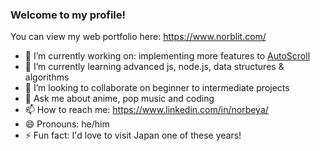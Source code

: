 ### Welcome to my profile!

You can view my web portfolio here: https://www.norblit.com/

- 🔭 I’m currently working on: implementing more features to [AutoScroll](https://github.com/Norblit/AutoScroll)
- 🌱 I’m currently learning advanced js, node.js, data structures & algorithms
- 👯 I’m looking to collaborate on beginner to intermediate projects
- 💬 Ask me about anime, pop music and coding
- 📫 How to reach me: https://www.linkedin.com/in/norbeya/
- 😄 Pronouns: he/him
- ⚡ Fun fact: I'd love to visit Japan one of these years!

